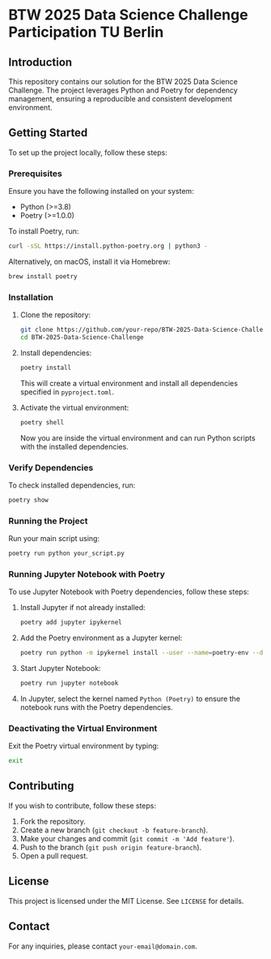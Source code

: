 # BTW 2025 Data Science Challenge Participation TU Berlin

## Introduction
This repository contains our solution for the BTW 2025 Data Science Challenge. The project leverages Python and Poetry for dependency management, ensuring a reproducible and consistent development environment.

## Getting Started

To set up the project locally, follow these steps:

### Prerequisites
Ensure you have the following installed on your system:
- Python (>=3.8)
- Poetry (>=1.0.0)

To install Poetry, run:
```sh
curl -sSL https://install.python-poetry.org | python3 -
```
Alternatively, on macOS, install it via Homebrew:
```sh
brew install poetry
```

### Installation
1. Clone the repository:
   ```sh
   git clone https://github.com/your-repo/BTW-2025-Data-Science-Challenge.git
   cd BTW-2025-Data-Science-Challenge
   ```

2. Install dependencies:
   ```sh
   poetry install
   ```
   This will create a virtual environment and install all dependencies specified in `pyproject.toml`.

3. Activate the virtual environment:
   ```sh
   poetry shell
   ```
   Now you are inside the virtual environment and can run Python scripts with the installed dependencies.

### Verify Dependencies
To check installed dependencies, run:
```sh
poetry show
```

### Running the Project
Run your main script using:
```sh
poetry run python your_script.py
```

### Running Jupyter Notebook with Poetry
To use Jupyter Notebook with Poetry dependencies, follow these steps:

1. Install Jupyter if not already installed:
   ```sh
   poetry add jupyter ipykernel
   ```

2. Add the Poetry environment as a Jupyter kernel:
   ```sh
   poetry run python -m ipykernel install --user --name=poetry-env --display-name "Python (Poetry)"
   ```

3. Start Jupyter Notebook:
   ```sh
   poetry run jupyter notebook
   ```

4. In Jupyter, select the kernel named `Python (Poetry)` to ensure the notebook runs with the Poetry dependencies.

### Deactivating the Virtual Environment
Exit the Poetry virtual environment by typing:
```sh
exit
```

## Contributing
If you wish to contribute, follow these steps:
1. Fork the repository.
2. Create a new branch (`git checkout -b feature-branch`).
3. Make your changes and commit (`git commit -m 'Add feature'`).
4. Push to the branch (`git push origin feature-branch`).
5. Open a pull request.

## License
This project is licensed under the MIT License. See `LICENSE` for details.

## Contact
For any inquiries, please contact `your-email@domain.com`.

